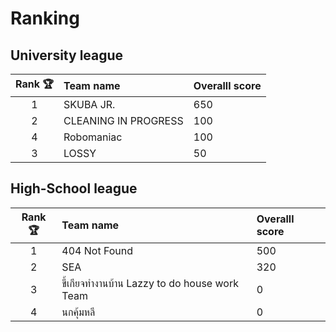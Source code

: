 # Ranking

## University league

|       Rank 🏆     |      Team name              |         Overalll score  |
|:-----------------:|:----------------------------|:------------------------|
|          1        |   SKUBA JR.                 |           650           |
|          2        |   CLEANING IN PROGRESS      |           100           |
|          4        |   Robomaniac                |           100           |
|          3        |   LOSSY                     |            50           | 

## High-School league

|       Rank 🏆     |      Team name                                |      Overalll score    |
|:-----------------:|:----------------------------------------------|:-----------------------|
|          1        |   404 Not Found                               |            500         |
|          2        |   SEA                                         |            320         | 
|          3        |   ขี้เกียจทำงานบ้าน Lazzy to do house work Team   |              0         |
|          4        |   นกคุ้มหลี                                      |              0         |
